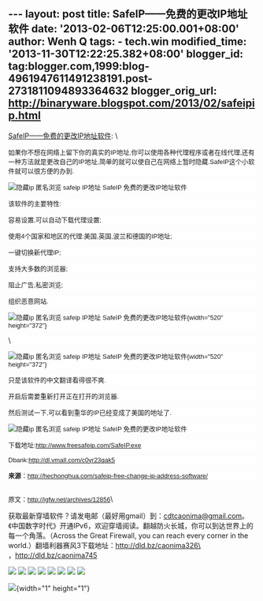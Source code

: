 --- layout: post title: SafeIP——免费的更改IP地址软件 date:
'2013-02-06T12:25:00.001+08:00' author: Wenh Q tags: - tech.win
modified\_time: '2013-11-30T12:22:25.382+08:00' blogger\_id:
tag:blogger.com,1999:blog-4961947611491238191.post-2731811094893364632
blogger\_orig\_url: http://binaryware.blogspot.com/2013/02/safeipip.html
---
[SafeIP——免费的更改IP地址软件](http://feedproxy.google.com/~r/chinagfwblog/~3/VALptfHZmO0/safeipip.html):
<span style="font-family: Arial; font-size: 13px;"></span>\
<div style="background-color: white;">

<span
style="font-family: Arial; font-size: 13px;">如果你不想在网络上留下你的真实的IP地址,你可以使用各种代理程序或者在线代理,还有一种方法就是更改自己的IP地址,简单的就可以使自己在网络上暂时隐藏.SafeIP这个小软件就可以很方便的办到.</span>

</div>

<div style="background-color: white;">

</div>

<div style="background-color: white;">

<span style="font-family: Arial; font-size: 13px;">![隐藏ip 匿名浏览
safeip IP地址 SafeIP
免费的更改IP地址软件](http://www.freesafeip.com/img/logo.png "SafeIP 免费的更改IP地址软件")</span>

</div>

<div style="background-color: white;">

<span
style="font-family: Arial; font-size: 13px;">该软件的主要特性:</span>

</div>

<div style="background-color: white;">

<span
style="font-family: Arial; font-size: 13px;">容易设置,可以自动下载代理设置;</span>

</div>

<div style="background-color: white;">

<span
style="font-family: Arial; font-size: 13px;">使用4个国家和地区的代理:美国,英国,波兰和德国的IP地址;</span>

</div>

<div style="background-color: white;">

<span
style="font-family: Arial; font-size: 13px;">一键切换新代理IP;</span>

</div>

<div style="background-color: white;">

<span
style="font-family: Arial; font-size: 13px;">支持大多数的浏览器;</span>

</div>

<div style="background-color: white;">

<span
style="font-family: Arial; font-size: 13px;">阻止广告,私密浏览;</span>

</div>

<div style="background-color: white;">

<span style="font-family: Arial; font-size: 13px;">组织恶意网站.</span>

</div>

<div style="background-color: white;">

<span style="font-family: Arial; font-size: 13px;">![隐藏ip 匿名浏览
safeip IP地址 SafeIP
免费的更改IP地址软件](http://i263.photobucket.com/albums/ii136/chonghua/safeip.png "SafeIP 免费的更改IP地址软件"){width="520"
height="372"}</span>

</div>

<div style="background-color: white;">

\

</div>

<div style="background-color: white;">

<span style="font-family: Arial; font-size: 13px;">![隐藏ip 匿名浏览
safeip IP地址 SafeIP
免费的更改IP地址软件](http://i263.photobucket.com/albums/ii136/chonghua/safeip2.png "SafeIP 免费的更改IP地址软件"){width="520"
height="372"}</span>

</div>

<div style="background-color: white;">

<span
style="font-family: Arial; font-size: 13px;">只是该软件的中文翻译看得很不爽.</span>

</div>

<div style="background-color: white;">

<span
style="font-family: Arial; font-size: 13px;">开启后需要重新打开正在打开的浏览器.</span>

</div>

<div style="background-color: white;">

<span
style="font-family: Arial; font-size: 13px;">然后测试一下,可以看到重华的IP已经变成了美国的地址了.</span>

</div>

<div style="background-color: white;">

<span style="font-family: Arial; font-size: 13px;">![隐藏ip 匿名浏览
safeip IP地址 SafeIP
免费的更改IP地址软件](http://i263.photobucket.com/albums/ii136/chonghua/2012-12-05_115915.png "SafeIP 免费的更改IP地址软件")</span>

</div>

<div style="background-color: white;">

<span
style="font-family: Arial; font-size: 13px;">下载地址:<http://www.freesafeip.com/SafeIP.exe></span>

</div>

<div style="background-color: white;">

<span
style="font-family: Arial; font-size: 13px;">Dbank:<http://dl.vmall.com/c0yr23qak5></span>

</div>

<div style="background-color: white;">

<span
style="font-family: Arial; font-size: 13px;">**来源**：<http://hechonghua.com/safeip-free-change-ip-address-software/></span>

</div>

<span style="font-family: Arial; font-size: 13px;">\
原文：<http://igfw.net/archives/12856></span>\
<div>

获取最新穿墙软件？请发电邮（最好用gmail）到：cdtcaonima@gmail.com。《中国数字时代》开通IPv6，欢迎穿墙阅读。翻越防火长城，你可以到达世界上的每一个角落。（Across
the Great Firewall, you can reach every corner in the
world.）翻墙利器赛风3下载地址：[http://dld.bz/caonima326\
\
](http://dld.bz/caonima326)，<http://dld.bz/caonima745>

</div>

<div>

[![](http://feeds.feedburner.com/~ff/chinagfwblog?d=yIl2AUoC8zA)](http://feeds.feedburner.com/~ff/chinagfwblog?a=VALptfHZmO0:YLk2Z47uoBg:yIl2AUoC8zA)
[![](http://feeds.feedburner.com/~ff/chinagfwblog?i=VALptfHZmO0:YLk2Z47uoBg:-BTjWOF_DHI)](http://feeds.feedburner.com/~ff/chinagfwblog?a=VALptfHZmO0:YLk2Z47uoBg:-BTjWOF_DHI)
[![](http://feeds.feedburner.com/~ff/chinagfwblog?i=VALptfHZmO0:YLk2Z47uoBg:F7zBnMyn0Lo)](http://feeds.feedburner.com/~ff/chinagfwblog?a=VALptfHZmO0:YLk2Z47uoBg:F7zBnMyn0Lo)
[![](http://feeds.feedburner.com/~ff/chinagfwblog?i=VALptfHZmO0:YLk2Z47uoBg:V_sGLiPBpWU)](http://feeds.feedburner.com/~ff/chinagfwblog?a=VALptfHZmO0:YLk2Z47uoBg:V_sGLiPBpWU)
[![](http://feeds.feedburner.com/~ff/chinagfwblog?d=qj6IDK7rITs)](http://feeds.feedburner.com/~ff/chinagfwblog?a=VALptfHZmO0:YLk2Z47uoBg:qj6IDK7rITs)
[![](http://feeds.feedburner.com/~ff/chinagfwblog?d=l6gmwiTKsz0)](http://feeds.feedburner.com/~ff/chinagfwblog?a=VALptfHZmO0:YLk2Z47uoBg:l6gmwiTKsz0)
[![](http://feeds.feedburner.com/~ff/chinagfwblog?i=VALptfHZmO0:YLk2Z47uoBg:gIN9vFwOqvQ)](http://feeds.feedburner.com/~ff/chinagfwblog?a=VALptfHZmO0:YLk2Z47uoBg:gIN9vFwOqvQ)
[![](http://feeds.feedburner.com/~ff/chinagfwblog?d=TzevzKxY174)](http://feeds.feedburner.com/~ff/chinagfwblog?a=VALptfHZmO0:YLk2Z47uoBg:TzevzKxY174)

</div>

![](http://feeds.feedburner.com/~r/chinagfwblog/~4/VALptfHZmO0){width="1"
height="1"}
